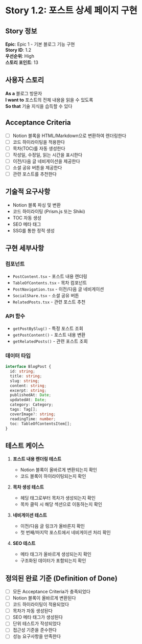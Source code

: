 # Story 1.2: 포스트 상세 페이지 구현

## Story 정보

**Epic**: Epic 1 - 기본 블로그 기능 구현  
**Story ID**: 1.2  
**우선순위**: High  
**스토리 포인트**: 13

## 사용자 스토리

**As a** 블로그 방문자  
**I want to** 포스트의 전체 내용을 읽을 수 있도록  
**So that** 기술 지식을 습득할 수 있다

## Acceptance Criteria

- [ ] Notion 블록을 HTML/Markdown으로 변환하여 렌더링한다
- [ ] 코드 하이라이팅을 적용한다
- [ ] 목차(TOC)를 자동 생성한다
- [ ] 작성일, 수정일, 읽는 시간을 표시한다
- [ ] 이전/다음 글 네비게이션을 제공한다
- [ ] 소셜 공유 버튼을 제공한다
- [ ] 관련 포스트를 추천한다

## 기술적 요구사항

- Notion 블록 파싱 및 변환
- 코드 하이라이팅 (Prism.js 또는 Shiki)
- TOC 자동 생성
- SEO 메타 태그
- SSG를 통한 정적 생성

## 구현 세부사항

### 컴포넌트

- `PostContent.tsx` - 포스트 내용 렌더링
- `TableOfContents.tsx` - 목차 컴포넌트
- `PostNavigation.tsx` - 이전/다음 글 네비게이션
- `SocialShare.tsx` - 소셜 공유 버튼
- `RelatedPosts.tsx` - 관련 포스트 추천

### API 함수

- `getPostBySlug()` - 특정 포스트 조회
- `getPostContent()` - 포스트 내용 변환
- `getRelatedPosts()` - 관련 포스트 조회

### 데이터 타입

```typescript
interface BlogPost {
  id: string;
  title: string;
  slug: string;
  content: string;
  excerpt: string;
  publishedAt: Date;
  updatedAt: Date;
  category: Category;
  tags: Tag[];
  coverImage?: string;
  readingTime: number;
  toc: TableOfContentsItem[];
}
```

## 테스트 케이스

1. **포스트 내용 렌더링 테스트**

   - Notion 블록이 올바르게 변환되는지 확인
   - 코드 블록이 하이라이팅되는지 확인

2. **목차 생성 테스트**

   - 헤딩 태그로부터 목차가 생성되는지 확인
   - 목차 클릭 시 해당 섹션으로 이동하는지 확인

3. **네비게이션 테스트**

   - 이전/다음 글 링크가 올바른지 확인
   - 첫 번째/마지막 포스트에서 네비게이션 처리 확인

4. **SEO 테스트**
   - 메타 태그가 올바르게 생성되는지 확인
   - 구조화된 데이터가 포함되는지 확인

## 정의된 완료 기준 (Definition of Done)

- [ ] 모든 Acceptance Criteria가 충족되었다
- [ ] Notion 블록이 올바르게 변환된다
- [ ] 코드 하이라이팅이 적용되었다
- [ ] 목차가 자동 생성된다
- [ ] SEO 메타 태그가 생성된다
- [ ] 단위 테스트가 작성되었다
- [ ] 접근성 기준을 준수한다
- [ ] 성능 요구사항을 만족한다
